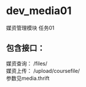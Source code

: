 # dev_media01
媒资管理模块  任务01 
## 包含接口：
媒资查询： /files/ <br>
媒资上传： /upload/coursefile/ <br>
参数见media.thrift
